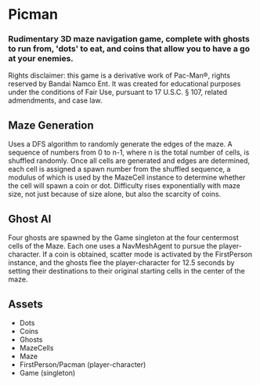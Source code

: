 # Picman
### Rudimentary 3D maze navigation game, complete with ghosts to run from, 'dots' to eat, and coins that allow you to have a go at your enemies. 
Rights disclaimer: this game is a derivative work of Pac-Man®, rights reserved by Bandai Namco Ent. It was created for educational purposes under the conditions of Fair Use, pursuant to 17 U.S.C. § 107, related admendments, and case law.

## Maze Generation
Uses a DFS algorithm to randomly generate the edges of the maze. A sequence of numbers from 0 to n-1, where n is the total number of cells, is shuffled randomly. Once all cells are generated and edges are determined, each cell is assigned a spawn number from the shuffled sequence, a modulus of which is used by the MazeCell instance to determine whether the cell will spawn a coin or dot. Difficulty rises exponentially with maze size, not just because of size alone, but also the scarcity of coins.

## Ghost AI
Four ghosts are spawned by the Game singleton at the four centermost cells of the Maze. Each one uses a NavMeshAgent to pursue the player-character. If a coin is obtained, scatter mode is activated by the FirstPerson instance, and the ghosts flee the player-character for 12.5 seconds by setting their destinations to their original starting cells in the center of the maze. 

## Assets
* Dots
* Coins
* Ghosts
* MazeCells
* Maze
* FirstPerson/Pacman (player-character)
* Game (singleton)
